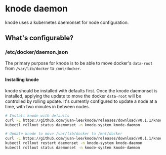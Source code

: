 # knode daemon

knode uses a kubernetes daemonset for node configuration.

## What's configurable?

### /etc/docker/daemon.json

The primary purpose for knode is to be able to move docker's `data-root` from `/var/lib/docker` to
`/mnt/docker`.

#### Installing knode

knode should be installed with defaults first. Once the knode daemonset is installed, applying the
update to move the docker `data-root` will be controlled by rolling update. It's currently
configured to update a node at a time, with two minutes in between nodes.

``` bash
# Install knode with defaults
curl -L https://github.com/juan-lee/knode/releases/download/v0.1.1/knode-default.yaml | kubectl apply -f -
kubectl rollout status daemonset -n knode-system knode-daemon

# Update knode to move /var/lib/docker to /mnt/docker
curl -L https://github.com/juan-lee/knode/releases/download/v0.1.1/knode-tmpdir.yaml | kubectl apply -f -
kubectl rollout restart daemonset -n knode-system knode-daemon
kubectl rollout status daemonset -n knode-system knode-daemon
```
